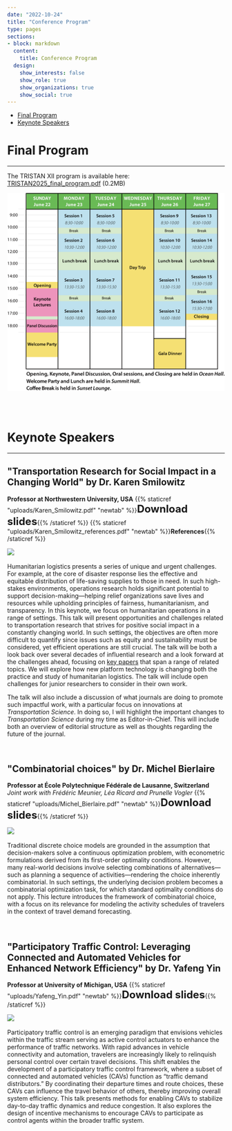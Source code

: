 ```yaml
---
date: "2022-10-24"
title: "Conference Program"
type: pages
sections:
- block: markdown
  content:
    title: Conference Program
  design:
    show_interests: false
    show_role: true
    show_organizations: true
    show_social: true
---
```


<!-- Please see below for a list of topics. -->

- [Final Program](#final-program)
- [Keynote Speakers](#keynote-speakers)

# <span style="color: orange;"><a name="final-program">Final Program</a></span>
---

The TRISTAN XII program is available here:
<br>
[TRISTAN2025_final_program.pdf](TRISTAN2025_final_program.pdf) (0.2MB)
<!---
### Special Program on Sunday Afternoon
   We will host <span style="color: red;">**three Keynote sessions on Sunday afternoon**</span> in succession, followed by a **Welcome Party**. 
   We hope you can join us for an engaging start to the conference and meaningful networking opportunities.

### Weekday Sessions
   From Monday to Friday, there will be **three parallel sessions running from morning to evening**, featuring a wide variety of presentations.
   We are also planning some social activities!

### Arrive Early Recommendation
   Given the updated start on Sunday, we highly recommend <span style="color: red;">**booking your travel to arrive in Okinawa by Saturday**</span>. 
   We encourage you to adjust your plans to fully participate in all Sunday activities.
--->

![](images/program.png)


<br><br>
# <span style="color: orange;"><a name="keynote-speakers">Keynote Speakers</a></span>
---

## "Transportation Research for Social Impact in a Changing World" by Dr. Karen Smilowitz
**Professor at Northwestern University, USA**
{{% staticref "uploads/Karen_Smilowitz.pdf" "newtab" %}}<span style="font-size: 1.5rem;">**Download slides**</span>{{% /staticref %}}
{{% staticref "uploads/Karen_Smilowitz_references.pdf" "newtab" %}}**References**{{% /staticref %}}

<img src="images/karen.jpg" width="35%">

Humanitarian logistics presents a series of unique and urgent challenges. 
For example, at the core of disaster response lies the effective and equitable distribution of life-saving supplies to those in need. 
In such high-stakes environments, operations research holds significant potential to support decision-making—helping relief organizations save lives and resources while upholding principles of fairness, humanitarianism, and transparency. 
In this keynote, we focus on humanitarian operations in a range of settings. 
This talk will present opportunities and challenges related to transportation research that strives for positive social impact in a constantly changing world. 
In such settings, the objectives are often more difficult to quantify since issues such as equity and sustainability must be considered, yet efficient operations are still crucial. 
The talk will be both a look back over several decades of influential research and a look forward at the challenges ahead, focusing on [key papers](https://users.iems.northwestern.edu/~smilo/Tristan%20references.pdf) that span a range of related topics.
We will explore how new platform technology is changing both the practice and study of humanitarian logistics. 
The talk will include open challenges for junior researchers to consider in their own work.

The talk will also include a discussion of what journals are doing to promote such impactful work, with a particular focus on innovations at *Transportation Science*. 
In doing so, I will highlight the important changes to *Transportation Science* during my time as Editor-in-Chief. 
This will include both an overview of editorial structure as well as thoughts regarding the future of the journal.

<!--
Dr. Karen Smilowitz is the James N. and Margie M. Krebs Professor in Industrial Engineering and Management Science at Northwestern University, with a joint appointment in the Operations group at the Kellogg School of Management. 
Dr. Smilowitz is an expert in modeling and solution approaches for logistics and transportation systems in both commercial and nonprofit applications. 
She has been instrumental in promoting the use of operations research within the humanitarian and nonproﬁt sectors through the Woodrow Wilson International Center for Scholars, the American Association for the Advancement of Science, and the National Academy of Engineering, as well as various media outlets. 
Dr. Smilowitz is the Editor-in-Chief of Transportation Science and a Fellow of the INFORMS society.

Dr. Smilowitz has worked on several projects in the area of operational improvement in community-based health care. 
Community-based operations research is the application of decision models to social issues of a local nature. 
The goal of this field is to design policies and tactics that have the potential to improve individual life outcomes and neighborhood-level outcomes by addressing welfare, equity and administrative efficiency simultaneously.
--->

<br>

## "Combinatorial choices" by Dr. Michel Bierlaire
**Professor at École Polytechnique Fédérale de Lausanne, Switzerland** <br>
*Joint work with Frédéric Meunier, Léa Ricard and Prunelle Vogler*
{{% staticref "uploads/Michel_Bierlaire.pdf" "newtab" %}}<span style="font-size: 1.5rem;">**Download slides**</span>{{% /staticref %}}

<img src="images/michel.jpg" width="35%">

Traditional discrete choice models are grounded in the assumption that decision-makers solve a continuous optimization problem, with econometric formulations derived from its first-order optimality conditions. 
However, many real-world decisions involve selecting combinations of alternatives—such as planning a sequence of activities—rendering the choice inherently combinatorial. 
In such settings, the underlying decision problem becomes a combinatorial optimization task, for which standard optimality conditions do not apply. 
This lecture introduces the framework of combinatorial choice, with a focus on its relevance for modeling the activity schedules of travelers in the context of travel demand forecasting.

<!--
Michel Bierlaire holds a PhD in Mathematical Sciences from the University of Namur, Belgium. 
From 1995 to 1998, he served as a research associate and project manager at the Intelligent Transportation Systems Program at the Massachusetts Institute of Technology (MIT, Cambridge, Ma). 
Following this, he joined the Operations Research group ROSO within the Institute of Mathematics at EPFL as junior faculty, a position he held from 1998 to 2006. 
In 2006, he was appointed Associate Professor in the School of Architecture, Civil and Environmental Engineering at EPFL, where he now directs the Transport and Mobility Laboratory. 
In 2012, he was appointed full professor in the same school.

Dr. Bierlaire’s expertise lies in the design, development, and application of models and algorithms for transportation system analysis, design, and management. 
His work includes significant contributions to demand modeling, such as discrete choice models and the estimation of origin-destination matrices, as well as operations research topics like scheduling and assignment, and dynamic traffic management systems.

He is the founder of hEART, the European Association for Research in Transportation. Additionally, he served as the founding Editor-in-Chief of the EURO Journal on Transportation and Logistics from 2011 to 2019 and has been an Associate Editor of Operations Research since 2012.
--->

<br>

## "Participatory Traffic Control: Leveraging Connected and Automated Vehicles for Enhanced Network Efficiency" by Dr. Yafeng Yin
**Professor at University of Michigan, USA**
{{% staticref "uploads/Yafeng_Yin.pdf" "newtab" %}}<span style="font-size: 1.5rem;">**Download slides**</span>{{% /staticref %}}

<img src="images/yafeng.jpg" width="35%">

Participatory traffic control is an emerging paradigm that envisions vehicles within the traffic stream serving as active control actuators to enhance the performance of traffic networks. 
With rapid advances in vehicle connectivity and automation, travelers are increasingly likely to relinquish personal control over certain travel decisions. 
This shift enables the development of a participatory traffic control framework, where a subset of connected and automated vehicles (CAVs) function as “traffic demand distributors.” 
By coordinating their departure times and route choices, these CAVs can influence the travel behavior of others, thereby improving overall system efficiency. 
This talk presents methods for enabling CAVs to stabilize day-to-day traffic dynamics and reduce congestion. 
It also explores the design of incentive mechanisms to encourage CAVs to participate as control agents within the broader traffic system.

<!--
Dr. Yafeng Yin is Donald Cleveland Collegiate Professor of Engineering, and Professor and Donald Malloure Department Chair of Civil and Environmental Engineering, and Professor of Industrial and Operations Engineering at University of Michigan, Ann Arbor. 
His research aims to analyze and enhance multimodal transportation systems towards efficiency, resilience and environmental sustainability. 
Currently he focuses on developing innovative mobility solutions and services by leveraging vehicle connectivity and automation. 
Dr. Yin has published over 150 refereed papers in leading academic journals. 
He also has extensive experience with editing academic journals. 
He was the Editor-in-Chief of Transportation Research Part C: Emerging Technologies between 2014 and 2020 and currently serves as Area Editor of Transportation Science and Associate Editor of Transportation Research Part B: Methodological, another two flagship journals in the transportation domain. 
He also serves on the International Advisory Committee of the International Symposium of Transportation and Traffic Theory (ISTTT) and the Steering Committee of the World Conference on Transport Research Society (WCTRS).
--->

